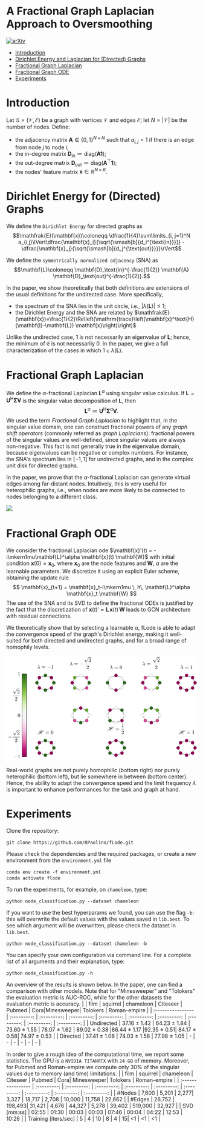 # A Fractional Graph Laplacian Approach to Oversmoothing
[![arXiv](https://img.shields.io/badge/arXiv-cs-blueviolet.svg)](https://arxiv.org/abs/2305.13084)
+ [Introduction](#introduction)
+ [Dirichlet Energy and Laplacian for (Directed) Graphs](#dirichlet-energy-and-laplacian-for-directed-graphs)
+ [Fractional Graph Laplacian](#fractional-graph-laplacian)
+ [Fractional Graph ODE](#fractional-graph-ode)
+ [Experiments](#experiments)

# Introduction
Let $\mathcal{G}=(\mathcal{V}, \mathcal{E})$ be a graph with vertices $\mathcal{V}$ and edges $\mathcal{E}$; let $N=\lvert \mathcal{V}\rvert$ be the number of nodes. Define:
- the adjacency matrix $\mathbf{A}\in\{0, 1\}^{N\times N}$ such that $a_{i, j}=1$ if there is an edge from node $j$ to node $i$;
- the in-degree matrix $\mathbf{D}_\text{in} \coloneqq \mathrm{diag}(\mathbf{A}\mathbf{1})$;
- the out-degree matrix $\mathbf{D}_\text{out} \coloneqq \mathrm{diag}(\mathbf{A}^\top\mathbf{1})$;
- the nodes' feature matrix $\mathbf{x}\in\mathbb{R}^{N\times K}$.

#  Dirichlet Energy for (Directed) Graphs
We define the ``Dirichlet Energy`` for directed graphs as 
$$\mathfrak{E}(\mathbf{x})\coloneqq \dfrac{1}{4}\sum\limits_{i, j=1}^N a_{i,j}\lVert\dfrac{\mathbf{x}_i}{\sqrt{\smash[b]{d_i^{\text{in}}}}} - \dfrac{\mathbf{x}_j}{\sqrt{\smash[b]{d_j^{\text{out}}}}}\rVert$$

We define the ``symmetrically normalized adjacency`` (SNA) as 
$$\mathbf{L}\coloneqq \mathbf{D}_\text{in}^{-\frac{1}{2}} \mathbf{A} \mathbf{D}_\text{out}^{-\frac{1}{2}}.$$

In the paper, we show theoretically that both definitions are extensions of the usual definitions for the undirected case. More specifically,
- the spectrum of the SNA lies in the unit circle, i.e., $\lvert\lambda(\mathbf{L})\rvert \leq 1$;
- the Dirichlet Energy and the SNA are related by $\mathfrak{E}(\mathbf{x})=\frac{1}{2}\Re\left(\mathrm{trace}\left(\mathbf{x}^\text{H} (\mathbf{I}-\mathbf{L}) \mathbf{x}\right)\right)$

Unlike the undirected case, $1$ is not necessarily an eigenvalue of $\mathbf{L}$; hence, the minimum of $\mathfrak{E}$ is not necessarily $0$. In the paper, we give a full characterization of the cases in which $1\in\lambda(\mathbf{L})$.

# Fractional Graph Laplacian

We define the $\alpha$-fractional Laplacian $\mathbf{L}^\alpha$ using singular value calculus. If $\mathbf{L}=\mathbf{U}^\text{H}\mathbf{\Sigma}\mathbf{V}$ is the singular value decomposition of $\mathbf{L}$, then
$$\mathbf{L}^\alpha\coloneqq\mathbf{U}^\text{H}\mathbf{\Sigma}^{\alpha}\mathbf{V}.$$
We used the term *Fractional Graph Laplacian* to highlight that, in the singular value domain, one can construct fractional powers of any *graph shift operators* (commonly referred as *graph Laplacians*): fractional powers of the singular values are well-defined, since singular values are always non-negative. This fact is not generally true in the eigenvalue domain, because eigenvalues can be negative or complex numbers. For instance, the SNA's spectrum lies in $[-1, 1]$ for undirected graphs, and in the complex unit disk for directed graphs.  

In the paper, we prove that the $\alpha$-fractional Laplacian can generate virtual edges among far-distant nodes. Intuitively, this is very useful for heterophilic graphs, i.e., when nodes are more likely to be connected to nodes belonging to a different class.

<img style="float: center;" src="imgs/fL.gif"/>



# Fractional Graph ODE
We consider the fractional Laplacian ode $\mathbf{x}'(t) = -i\mkern1mu\mathbf{L}^\alpha \mathbf{x}(t) \mathbf{W}$ with initial condition $\mathbf{x}(0)=\mathbf{x}_0$, where $\mathbf{x}_0$ are the node features and $\mathbf{W}$, $\alpha$ are the learnable parameters. We discretize it using an explicit Euler scheme, obtaining the update rule
$$
\mathbf{x}_{t+1} = \mathbf{x}_t-i\mkern1mu \, h\, \mathbf{L}^\alpha \mathbf{x}_t \mathbf{W}
$$
The use of the SNA and its SVD to define the fractional ODEs is justified by the fact that the discretization of $\mathbf{x}(t)' = \mathbf{L}\, \mathbf{x}(t)\, \mathbf{W}$ leads to GCN architecture with residual connections.

We theoretically show that by selecting a learnable $\alpha$, fLode is able to adapt the convergence speed of the graph's Dirichlet energy, making it well-suited for both directed and undirected graphs, and for a broad range of homophily levels.

<img style="float: center;" img src="imgs/C8_eigs.svg">

Real-world graphs are not purely homophilic (bottom right) nor purely heterophilic (bottom left), but lie somewhere in between (bottom center). Hence, the ability to adapt the convergence speed and the limit frequency $\lambda$ is important to enhance performances for the task and graph at hand.


# Experiments
Clone the repository:
```
git clone https://github.com/RPaolino/fLode.git
```
Please check the dependencies and the required packages, or create a new environment from the `environment.yml` file
```
conda env create -f environment.yml
conda activate flode
```
To run the experiments, for example, on `chameleon`, type:
```
python node_classification.py --dataset chameleon
```
If you want to use the best hyperparams we found, you can use the flag `-b`: this will overwrite the default values with the values saved in `lib.best`. To see which argument will be overwritten, please check the dataset in `lib.best`. 
```
python node_classification.py --dataset chameleon -b
```

You can specify your own configuration via command line. For a complete list of all arguments and their explanation, type:
```
python node_classification.py -h
```


An overview of the results is shown below. In the paper, one can find a comparison with other models. Note that for "Minesweeper" and "Tolokers" the evaluation metric is AUC-ROC, while for the other datasets the evaluation metric is accuracy.
|               | film | squirrel | chameleon | Citeseer | Pubmed | Cora|Minesweeper| Tolokers | Roman-empire |
| :---------------- | :---------: | :---------: | :---------: | :---------: | :---------: | :---------: | :---------: | :---------: | :---------: |
| Undirected | 37.16 ± 1.42 | 64.23 ± 1.84 | 73.60 ± 1.55 | 78.07 ± 1.62 | 89.02 ± 0.38 |86.44 ± 1.17 |92.35 ± 0.51|  84.17 ± 0.58| 74.97 ± 0.53 |
| Directed   | 37.41 ± 1.06 | 74.03 ± 1.58 | 77.98 ± 1.05 | - | - | - | - | - | - |


In order to give a rough idea of the computational time, we report some statistics. The GPU is a `NVIDIA TITANRTX` with `24 GB` of memory. Moreover, for Pubmed and Roman-empire we compute only 30% of the singular values due to memory (and time) limitations.
|               | film | squirrel | chameleon | Citeseer | Pubmed | Cora| Minesweeper| Tolokers | Roman-empire |
| :---------------- | :---------: | :---------: | :---------: | :---------: | :---------: | :---------: | :---------: | :---------: | :---------: |
| #Nodes  | 7,600  |  5,201 | 2,277|  3,327 | 18,717  | 2,708  |  10,000 | 11,758 | 22,662 |
| #Edges | 26,752  |  198,493| 31,421  | 4,676 | 44,327 | 5,278 |  39,402 | 519,000 | 32,927 |
| SVD [mm:ss] |   02:55   | 01:30 | 00:03 | 00:03 | 07:46 | 00:04 | 04:22 | 12:53 | 10:26 |
| Training [iters/sec] | 5 | 4 | 10 | 8 | 4 | 15| <1 | <1 | <1 |

